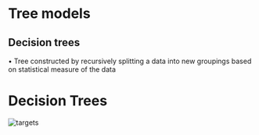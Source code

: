 # Tree models

## Decision trees
• Tree constructed by recursively splitting a data into new groupings based on statistical measure of the data 




# Decision Trees
![targets](/post_images/tree_example.png)